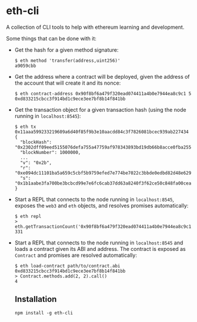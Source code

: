 # eth-cli

A collection of CLI tools to help with ethereum learning and development.

Some things that can be done with it:

- Get the hash for a given method signature:

  ```
  $ eth method 'transfer(address,uint256)'
  a9059cbb
  ```
- Get the address where a contract will be deployed, given the address of the account that will create it and its nonce:

  ```
  $ eth contract-address 0x90f8bf6a479f320ead074411a4b0e7944ea8c9c1 5
  0xd833215cbcc3f914bd1c9ece3ee7bf8b14f841bb
  ```
- Get the transaction object for a given transaction hash (using the node running in `localhost:8545`):

  ```
  $ eth tx 0x11aaa599233219609a6d40f85f9b3e10aacdd84c3f7826081bcec939ab227434
  {
    "blockHash": "0x2302dff09eed5155076defa755a47759af978343893bd19db66b8acce0fba255",
    "blockNumber": 1000000,
    ...
    "v": "0x2b",
    "r": "0xe094dc11101ba5a659c5cbf5b9759efed7e774be7022c3bbde0edbd82d48e629",
    "s": "0x1b1aabe3fa700be3bcbcd99e7e6fc6cab37dd63a8240f3f62ce50c848fa00cea"
  }
  ```
- Start a REPL that connects to the node running in `localhost:8545`, exposes the `web3` and `eth` objects, and resolves promises automatically:

  ```
  $ eth repl
  > eth.getTransactionCount('0x90f8bf6a479f320ead074411a4b0e7944ea8c9c1')
  331
  ```
- Start a REPL that connects to the node running in `localhost:8545` and loads a contract given its ABI and address. The contract is exposed as `Contract` and promises are resolved automatically:

  ```
  $ eth load-contract path/to/contract.abi 0xd833215cbcc3f914bd1c9ece3ee7bf8b14f841bb
  > Contract.methods.add(2, 2).call()
  4
  ```
  
  ## Installation
  
  `npm install -g eth-cli`
